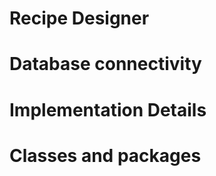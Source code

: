 Recipe Designer
==============



Database connectivity
=====================



Implementation Details
======================




Classes and packages
====================

